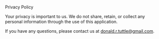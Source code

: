 Privacy Policy

Your privacy is important to us. We do not share, retain, or collect any personal information through the use of this application.

If you have any questions, please contact us at donald.r.tuttle@gmail.com.
